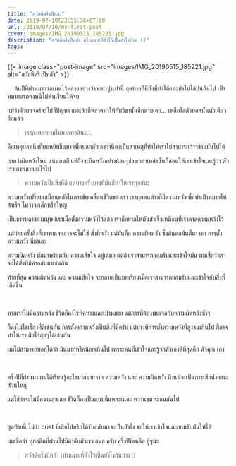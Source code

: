 ```yaml
---
title: "สวัสดีครึ่งปีหลัง"
date: 2019-07-10T23:55:36+07:00
url: /2019/07/10/my-first-post
cover: images/IMG_20190515_185221.jpg
description: "สวัสดีครึ่งปีหลัง เป้าหมายที่ตั้งไว้เป็นยังไงบ้าง :)"
tags:
---
```


{{< image class="post-image" src="images/IMG_20190515_185221.jpg" alt="สวัสดีครึ่งปีหลัง" >}}

&nbsp; &nbsp; ต้นปีที่ผ่านมาวางแผนไว้หลายอย่างว่าจะทำนู่นทำนี่ สุดท้ายก็มีทั้งที่ทำได้และทำไม่ได้ปนกันไป เป้าหมายแรกคงหนีไม่พ้นเรียนให้จบ 

แม้ว่าตัวเมเจอร์จะไม่มีปัญหา แต่แล้วก็พลาดท่าให้กับวิชานั้นอีกตามเคย... เหลือไอ่ตัวบอสนั้นตัวเดียวอีกแล้ว 

> เราคงพยายามไม่มากพอสินะ...

คือเหตุผลหนึ่งที่ผมหยิบขึ้นมา เพื่อบอกตัวเองว่านี่คงเป็นสาเหตุที่ทำให้เราไม่สามารถก้าวข้ามมันไปได้

ถามว่าผิดหวังไหม แน่นอนสิ แต่ถึงจะผิดหวังอย่างน้อยๆช่วงเวลาเหล่านั้นก็สอนให้เราเข้าใจและรู้ว่า ตัวเราเองพลาดอะไรไป

> ความหวังเป็นสิ่งที่ดี แต่บางครั้งบางทีมันก็ทำให้เราทุกข์นะ

ความหวังเปรียบเสมือนพลังในการขับเคลื่อนชีวิตของเรา เราทุกคนต่างก็มีความหวังเพื่อทำเป้าหมายให้สำเร็จ ไม่ว่าจะเล็กหรือใหญ่

เป็นธรรมดาของมนุษย์เราเมื่อตั้งความหวังไว้แล้ว เราก็อยากให้มันสำเร็จเหมือนที่เราคาดความหวังไว้ 

แต่บ่อยครั้งสิ่งที่เราพบเจออาจจะไม่ใช่ สิ่งที่หวัง แต่มันคือ ความผิดหวัง ซึ่งต้นตอมันก็มาจาก การตั้งความหวัง นี่แหละ

ความผิดหวัง มักมาพร้อมกับ ความเสียใจ อยู่เสมอ แต่ถ้าเราสามารถยอมรับและเข้าใจมัน ผมเชื่อว่าเราจะได้สิ่งที่มีค่ากลับมาเช่นกัน

ท้ายที่สุด ความผิดหวัง และ ความเสียใจ จะกลายเป็นบทเรียนเมื่อเราสามารถยอมรับและเข้าใจกับสิ่งที่เกิดขึ้น 

<br>

หากเราไม่มีความหวัง ชีวิตก็คงไร้ทิศทางและเป้าหมาย แต่การที่ต้องพบเจอกับความผิดหวังซ้ำๆ 

ก็คงไม่ใช่เรื่องที่ดีเช่นกัน การตั้งความหวังเป็นสิ่งที่ดีครับ แต่บางทีการตั้งความหวังที่สูงจนเกินไป ก็อาจทำให้เราเสียใจสุดๆได้เช่นกัน

ผมไม่สามารถบอกได้ว่า มันมากหรือน้อยเกินไป เพราะคนที่เข้าใจและรู้จักตัวเองดีที่สุดคือ ตัวคุณ เอง 

<br>

ครึ่งปีที่ผ่านมา ผมได้เรียนรู้อะไรมากมายจาก ความหวัง และ ความผิดหวัง ถึงแม้จะเป็นการเสียน้ำตาซะส่วนใหญ่ 

แต่ใช่ว่าจะไม่มีความสุขเลย ชีวิตก็คงเป็นแบบนี้แหละเนอะ หวานขม ระคนกันไป

<br>

สุดท้ายนี้ ไม่ว่า cost ที่เสียไปหรือได้รับกลับมาจะเป็นยังไง ขอให้เราเข้าใจและยอมรับมันให้ได้ 

ผมเชื่อว่า ทุกอดีตที่ผ่านไปมีค่ากับตัวเราเสมอ ครับ ครึ่งปีที่เหลือ สู้ๆนะ

> สวัสดีครึ่งปีหลัง เป้าหมายที่ตั้งไว้เป็นยังไงกันบ้าง :) 